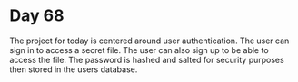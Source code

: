 # Day 68
The project for today is centered around user authentication. The user can sign in to access a secret file. The user can also sign up to be able to access the file. The password is hashed and salted for security purposes then stored in the users database. 